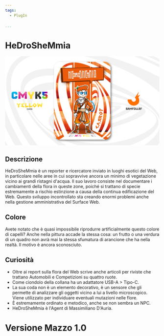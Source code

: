 ```yaml
---
tags:
  - PlugIn

...
```


# HeDroSheMmia

![hedroshemmia](../eg/Y/hedroshemmia.jpg)

## Descrizione

HeDroSheMmia è un reporter e ricercatore inviato in luoghi esotici del Web, in particolare nelle aree in cui sopravvive ancora un minimo di vegetazione vicino ai grandi ristagni d'acqua. Il suo lavoro consiste nel documentare i cambiamenti della flora in queste zone, poiché si trattano di specie estremamente a rischio estinzione a causa della continua edificazione del Web. Questo sviluppo incontrollato sta creando enormi problemi anche nella gestione amministrativa del Surface Web. 

## Colore

Avete notato che è quasi impossibile riprodurre artificialmente questo colore di capelli? Anche nella pittura accade la stessa cosa: un frutto o una verdura di un quadro non avrà mai la stessa sfumatura di arancione che ha nella realtà. Il motivo è ancora sconosciuto.

## Curiosità

- Oltre ai report sulla flora del Web scrive anche articoli per riviste che trattano Automobili e Competizioni su quattro ruote.
- Come ciondolo della collana ha un adattatore USB-A > Tipo-C.
- La sua coda non è un elemento decorativo, è un sensore che gli permette di analizzare gli oggetti vicino a lui a livello microscopico. Viene utilizzato per individuare eventuali mutazioni nelle flore.
- È estremamente ordinato e metodico, anche se non sembra un NPC.
- HeDroSheMmia è l'Agent di Massimiliano D'Auria.

# Versione Mazzo 1.0